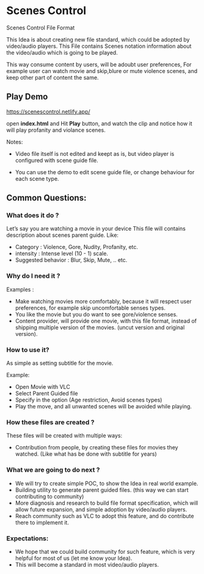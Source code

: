 # Scenes Control
Scenes Control File Format

This Idea is about creating new file standard, which could be adopted by video/audio players.
This File contains Scenes notation information about the video/audio which is going to be played.

This way consume content by users, will be adoubt user preferences, For example user can watch movie and skip,blure or mute violence scenes, and keep other part of content the same.


## Play Demo

https://scenescontrol.netlify.app/

open **index.html** and Hit **Play** button, and watch the clip and notice how it will play profanity and violance scenes.

Notes:

- Video file itself is not edited and keept as is, but video player is configured with scene guide file.

- You can use the demo to edit scene guide file, or change behaviour for each scene type.


## Common Questions:
### What does it do ?

Let’s say you are watching a movie in your device
This file will contains description about scenes parent guide. Like:

- Category                      : Violence, Gore, Nudity, Profanity, etc.
- intensity                     : Intense level (10 - 1) scale.
- Suggested behavior            : Blur, Skip, Mute, .. etc.


### Why do I need it ?

Examples :

- Make watching movies more comfortably, because it will respect user preferences, for example  skip uncomfortable senses types. 
- You like the movie but you do want to see gore/violence senses.
- Content provider, will provide one movie, with this file format, instead of shipping multiple version of the movies. (uncut version and original version).

### How to use it?

As simple as setting subtitle for the movie.

Example:

- Open Movie with VLC 
- Select Parent Guided file
- Specify in the option (Age restriction, Avoid scenes types)
- Play the move, and all unwanted scenes will be avoided while playing.

### How these files are created ?

These files will be created with multiple ways:

- Contribution from people, by creating these files for movies they watched. (Like what has be done with subtitle for years)



### What we are going to do next ?

- We will try to create simple POC, to show the Idea in real world example.
- Building utility to generate parent guided files. (this way we can start contributing to community)
- More diagnosis and research to build file format specification, which will allow future expansion, and simple adoption by video/audio players.
- Reach community such as VLC to adopt this feature, and do contribute there to implement it.


### Expectations:

- We hope that we could build community for such feature, which is very helpful for most of us (let me know your Idea).
- This will become a standard in most video/audio players.
